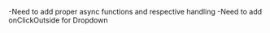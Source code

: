 -Need to add proper async functions and respective handling
-Need to add onClickOutside for Dropdown
